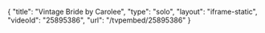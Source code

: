 {
    "title": "Vintage Bride by Carolee",
    "type": "solo",
    "layout": "iframe-static",
    "videoId": "25895386",
    "url": "\/tvpembed\/25895386"
}